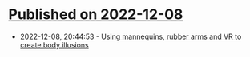 # [Published on 2022-12-08](index.md)

* [2022-12-08, 20:44:53](https://news.ycombinator.com/item?id=33913106) - [Using mannequins, rubber arms and VR to create body illusions](https://www.nature.com/articles/480168a)
